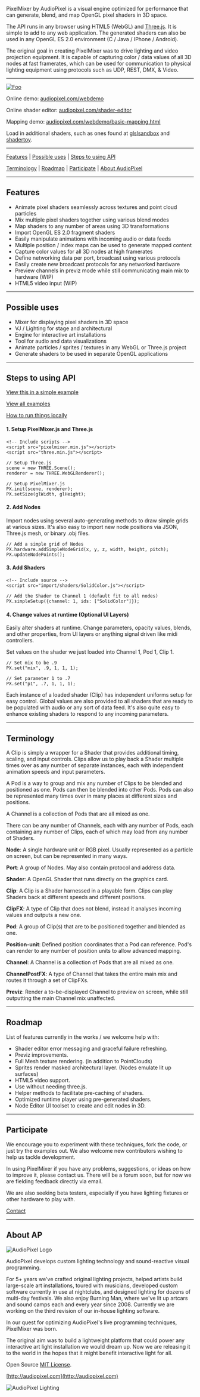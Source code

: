
PixelMixer by AudioPixel is a visual engine optimized for performance that can generate, blend, and map OpenGL pixel shaders in 3D space.

The API runs in any browser using HTML5 (WebGL) and [Three.js](http://threejs.org). It is simple to add to any web application.
The generated shaders can also be used in any OpenGL ES 2.0 environment (C / Java / IPhone / Android).

The original goal in creating PixelMixer was to drive lighting and video projection equipment. It is capable of capturing color / data values of all 3D nodes at fast framerates, which can be used for communication to physical lighting equipment using protocols such as UDP, REST, DMX, & Video. 

---

[![Foo](https://github.com/audiopixel/pixelmixer/blob/master/docs/images/pixelmixer-vimeo.png)](https://vimeo.com/125231156)

Online demo: [audiopixel.com/webdemo](http://audiopixel.com/webdemo)

Online shader editor: [audiopixel.com/shader-editor](http://audiopixel.com/shader-editor/)

Mapping demo: [audiopixel.com/webdemo/basic-mapping.html](http://audiopixel.com/webdemo/basic-mapping.html)

Load in additional shaders, such as ones found at [glslsandbox](http://glslsandbox.com/) and [shadertoy](https://www.shadertoy.com).

---

[Features](https://github.com/audiopixel/pixelmixer#features) | 
[Possible uses](https://github.com/audiopixel/pixelmixer#possible-uses) | 
[Steps to using API](https://github.com/audiopixel/pixelmixer#steps-to-using-api)

[Terminology](https://github.com/audiopixel/pixelmixer#terminology) |
[Roadmap](https://github.com/audiopixel/pixelmixer#roadmap) |
[Participate](https://github.com/audiopixel/pixelmixer#participate) |
[About AudioPixel](https://github.com/audiopixel/pixelmixer#about-ap)

---

## Features ##

* Animate pixel shaders seamlessly across textures and point cloud particles 
* Mix multiple pixel shaders together using various blend modes
* Map shaders to any number of areas using 3D transformations
* Import OpenGL ES 2.0 fragment shaders
* Easily manipulate animations with incoming audio or data feeds
* Multiple position / index maps can be used to generate mapped content
* Capture color values for all 3D nodes at high framerates
* Define networking data per port, broadcast using various protocols
* Easily create new broadcast protocols for any networked hardware
* Preview channels in previz mode while still communicating main mix to hardware (WIP)
* HTML5 video input (WIP)

---

## Possible uses ##

* Mixer for displaying pixel shaders in 3D space
* VJ / Lighting for stage and architectural 
* Engine for interactive art installations
* Tool for audio and data visualizations
* Animate particles / sprites / textures in any WebGL or Three.js project
* Generate shaders to be used in separate OpenGL applications

---

## Steps to using API ##

[View this in a simple example](https://github.com/audiopixel/pixelmixer/blob/master/examples/basic_example.html)

[View all examples](https://github.com/audiopixel/pixelmixer/blob/master/examples/)

[How to run things locally](https://github.com/mrdoob/three.js/wiki/How-to-run-things-locally)


#### 1. Setup PixelMixer.js and Three.js ####

```
<!-- Include scripts -->
<script src="pixelmixer.min.js"></script>
<script src="three.min.js"></script>

// Setup Three.js
scene = new THREE.Scene();
renderer = new THREE.WebGLRenderer(); 

// Setup PixelMixer.js
PX.init(scene, renderer);
PX.setSize(glWidth, glHeight);

```
#### 2. Add Nodes ####

Import nodes using several auto-generating methods to draw simple grids at various sizes.
It's also easy to import new node positions via JSON, Three.js mesh, or binary .obj files.

```
// Add a simple grid of Nodes 
PX.hardware.addSimpleNodeGrid(x, y, z, width, height, pitch);
PX.updateNodePoints();

```
#### 3. Add Shaders ####

```
<!-- Include source -->
<script src="import/shaders/SolidColor.js"></script>

// Add the Shader to Channel 1 (default fit to all nodes)
PX.simpleSetup({channel: 1, ids: ["SolidColor"]});

```
#### 4. Change values at runtime (Optional UI Layers) ####

Easily alter shaders at runtime. Change parameters, opacity values, blends, and other properties, from UI layers or anything signal driven like midi controllers. 

Set values on the shader we just loaded into Channel 1, Pod 1, Clip 1.

```
// Set mix to be .9
PX.set("mix", .9, 1, 1, 1); 

// Set parameter 1 to .7
PX.set("p1", .7, 1, 1, 1); 

```

Each instance of a loaded shader (Clip) has independent uniforms setup for easy control. Global values are also provided to all shaders that are ready to be populated with audio or any sort of data feed. It's also quite easy to enhance existing shaders to respond to any incoming parameters. 

---

## Terminology ##

A Clip is simply a wrapper for a Shader that provides additional timing, scaling, and input controls. Clips allow us to play back a Shader multiple times over as any number of separate instances, each with independent animation speeds and input parameters.

A Pod is a way to group and mix any number of Clips to be blended and positioned as one. Pods can then be blended into other Pods. Pods can also be represented many times over in many places at different sizes and positions. 

A Channel is a collection of Pods that are all mixed as one. 

There can be any number of Channels, each with any number of Pods, each containing any number of Clips, each of which may load from any number of Shaders.



**Node**: A single hardware unit or RGB pixel. Usually represented as a particle on screen, but can be represented in many ways.

**Port**: A group of Nodes. May also contain protocol and address data.

**Shader**: A OpenGL Shader that runs directly on the graphics card.

**Clip**: A Clip is a Shader harnessed in a playable form. Clips can play Shaders back at different speeds and different positions.

**ClipFX**: A type of Clip that does not blend, instead it analyses incoming values and outputs a new one.

**Pod**: A group of Clip(s) that are to be positioned together and blended as one.

**Position-unit**: Defined position coordinates that a Pod can reference. Pod's can render to any number of position units to allow advanced mapping.

**Channel**: A Channel is a collection of Pods that are all mixed as one.

**ChannelPostFX**: A type of Channel that takes the entire main mix and routes it through a set of ClipFXs.

**Previz**: Render a to-be-displayed Channel to preview on screen, while still outputting the main Channel mix unaffected.


---

## Roadmap ##

List of features currently in the works / we welcome help with:

* Shader editor error messaging and graceful failure refreshing.
* Previz improvements.
* Full Mesh texture rendering. (in addition to PointClouds)
* Sprites render masked architectural layer. (Nodes emulate lit up surfaces)
* HTML5 video support.
* Use without needing three.js.
* Helper methods to facilitate pre-caching of shaders.
* Optimized runtime player using pre-generated shaders.
* Node Editor UI toolset to create and edit nodes in 3D.

---

## Participate ##

We encourage you to experiment with these techniques, fork the code, or just try the examples out. We also welcome new contributors wishing to help us tackle development.

In using PixelMixer if you have any problems, suggestions, or ideas on how to improve it, please contact us. There will be a forum soon, but for now we are fielding feedback directly via email. 

We are also seeking beta testers, especially if you have lighting fixtures or other hardware to play with.

[Contact](http://audiopixel.com/contact)

---

## About AP ##

![AudioPixel Logo](https://github.com/audiopixel/pixelmixer/blob/master/docs/images/audiopixel-web-grid.png)


AudioPixel develops custom lighting technology and sound-reactive visual programming.

For 5+ years we've crafted original lighting projects, helped artists build large-scale art installations, toured with musicians, developed custom software currently in use at nightclubs, and designed lighting for dozens of multi-day festivals. We also enjoy Burning Man, where we've lit up artcars and sound camps each and every year since 2008. Currently we are working on the third revision of our in-house lighting software.

In our quest for optimizing AudioPixel's live programming techniques, PixelMixer was born.

The original aim was to build a lightweight platform that could power any interactive art light installation we would dream up. Now we are releasing it to the world in the hopes that it might benefit interactive light for all.

Open Source [MIT License](https://github.com/audiopixel/pixelmixer/blob/master/LICENSE).

[http://audiopixel.com](http://audiopixel.com)

![AudioPixel Lighting](https://github.com/audiopixel/pixelmixer/blob/master/docs/images/audiopixel-lighting.jpg)
